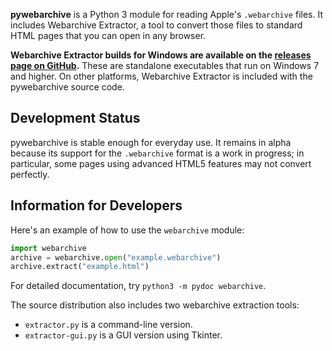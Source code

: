 **pywebarchive** is a Python 3 module for reading Apple's `.webarchive` files. It includes Webarchive Extractor, a tool to convert those files to standard HTML pages that you can open in any browser.

**Webarchive Extractor builds for Windows are available on the [releases page on GitHub](https://github.com/bmjcode/pywebarchive/releases).** These are standalone executables that run on Windows 7 and higher. On other platforms, Webarchive Extractor is included with the pywebarchive source code.

## Development Status
pywebarchive is stable enough for everyday use. It remains in alpha because its support for the `.webarchive` format is a work in progress; in particular, some pages using advanced HTML5 features may not convert perfectly.

## Information for Developers
Here's an example of how to use the `webarchive` module:

```python
import webarchive
archive = webarchive.open("example.webarchive")
archive.extract("example.html")
```

For detailed documentation, try `python3 -m pydoc webarchive`.

The source distribution also includes two webarchive extraction tools:
* `extractor.py` is a command-line version.
* `extractor-gui.py` is a GUI version using Tkinter.
